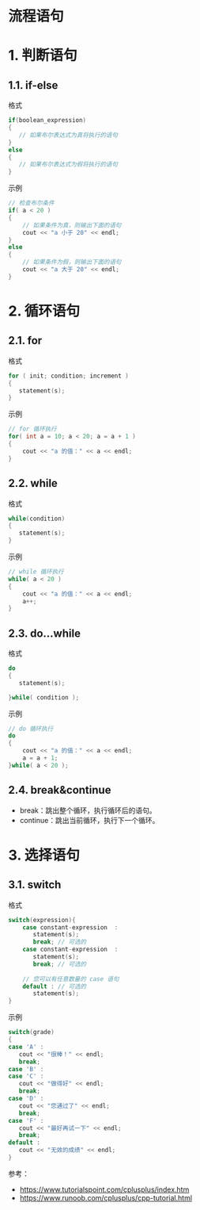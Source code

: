 # 流程语句

# 1. 判断语句

## 1.1. if-else

格式

```c++
if(boolean_expression)
{
   // 如果布尔表达式为真将执行的语句
}
else
{
   // 如果布尔表达式为假将执行的语句
}
```

示例

```c++
// 检查布尔条件
if( a < 20 )
{
    // 如果条件为真，则输出下面的语句
    cout << "a 小于 20" << endl;
}
else
{
    // 如果条件为假，则输出下面的语句
    cout << "a 大于 20" << endl;
}
```

# 2. 循环语句

## 2.1. for

格式

```c++
for ( init; condition; increment )
{
   statement(s);
}
```

示例

```c++
// for 循环执行
for( int a = 10; a < 20; a = a + 1 )
{
    cout << "a 的值：" << a << endl;
}
```

## 2.2. while

格式

```c++
while(condition)
{
   statement(s);
}
```

示例

```c++
// while 循环执行
while( a < 20 )
{
    cout << "a 的值：" << a << endl;
    a++;
}
```

## 2.3. do...while

格式

```c++
do
{
   statement(s);

}while( condition );
```

示例

```c++
// do 循环执行
do
{
    cout << "a 的值：" << a << endl;
    a = a + 1;
}while( a < 20 );
```

## 2.4. break&continue

- break：跳出整个循环，执行循环后的语句。
- continue：跳出当前循环，执行下一个循环。

# 3. 选择语句

## 3.1. switch

格式

```c++
switch(expression){
    case constant-expression  :
       statement(s);
       break; // 可选的
    case constant-expression  :
       statement(s);
       break; // 可选的
  
    // 您可以有任意数量的 case 语句
    default : // 可选的
       statement(s);
}
```

示例

```c++
switch(grade)
{
case 'A' :
   cout << "很棒！" << endl; 
   break;
case 'B' :
case 'C' :
   cout << "做得好" << endl;
   break;
case 'D' :
   cout << "您通过了" << endl;
   break;
case 'F' :
   cout << "最好再试一下" << endl;
   break;
default :
   cout << "无效的成绩" << endl;
}
```



参考：

- https://www.tutorialspoint.com/cplusplus/index.htm
- https://www.runoob.com/cplusplus/cpp-tutorial.html